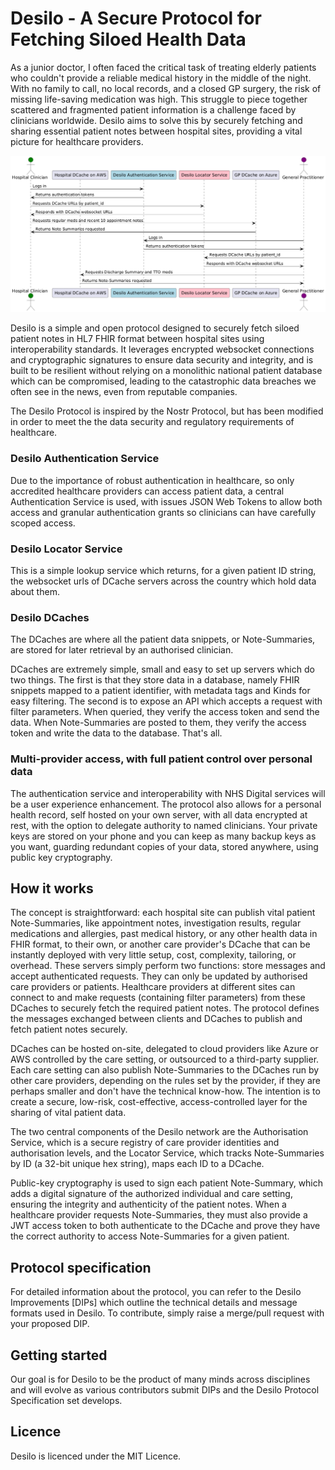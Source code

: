# Desilo - A Secure Protocol for Fetching Siloed Health Data

As a junior doctor, I often faced the critical task of treating elderly patients who couldn't provide a reliable medical history in the middle of the night. With no family to call, no local records, and a closed GP surgery, the risk of missing life-saving medication was high. This struggle to piece together scattered and fragmented patient information is a challenge faced by clinicians worldwide. Desilo aims to solve this by securely fetching and sharing essential patient notes between hospital sites, providing a vital picture for healthcare providers.

[<img src="Resources/diagram.png">](https://github.com/drmikesamy/desilo/tree/main/Resources/diagram.png)

Desilo is a simple and open protocol designed to securely fetch siloed patient notes in HL7 FHIR format between hospital sites using interoperability standards. It leverages encrypted websocket connections and cryptographic signatures to ensure data security and integrity, and is built to be resilient without relying on a monolithic national patient database which can be compromised, leading to the catastrophic data breaches we often see in the news, even from reputable companies.

The Desilo Protocol is inspired by the Nostr Protocol, but has been modified in order to meet the the data security and regulatory requirements of healthcare.

### Desilo Authentication Service

Due to the importance of robust authentication in healthcare, so only accredited healthcare providers can access patient data, a central Authentication Service is used, with issues JSON Web Tokens to allow both access and granular authentication grants so clinicians can have carefully scoped access.

### Desilo Locator Service

This is a simple lookup service which returns, for a given patient ID string, the websocket urls of DCache servers across the country which hold data about them.

### Desilo DCaches

The DCaches are where all the patient data snippets, or Note-Summaries, are stored for later retrieval by an authorised clinician. 

DCaches are extremely simple, small and easy to set up servers which do two things. The first is that they store data in a database, namely FHIR snippets mapped to a patient identifier, with metadata tags and Kinds for easy filtering. The second is to expose an API which accepts a request with filter parameters. When queried, they verify the access token and send the data. When Note-Summaries are posted to them, they verify the access token and write the data to the database. That's all.

### Multi-provider access, with full patient control over personal data

The authentication service and interoperability with NHS Digital services will be a user experience enhancement. The protocol also allows for a personal health record, self hosted on your own server, with all data encrypted at rest, with the option to delegate authority to named clinicians. Your private keys are stored on your phone and you can keep as many backup keys as you want, guarding redundant copies of your data, stored anywhere, using public key cryptography.

## How it works

The concept is straightforward: each hospital site can publish vital patient Note-Summaries, like appointment notes, investigation results, regular medications and allergies, past medical history, or any other health data in FHIR format, to their own, or another care provider's DCache that can be instantly deployed with very little setup, cost, complexity, tailoring, or overhead. These servers simply perform two functions: store messages and accept authenticated requests. They can only be updated by authorised care providers or patients. Healthcare providers at different sites can connect to and make requests (containing filter parameters) from these DCaches to securely fetch the required patient notes. The protocol defines the messages exchanged between clients and DCaches to publish and fetch patient notes securely.

DCaches can be hosted on-site, delegated to cloud providers like Azure or AWS controlled by the care setting, or outsourced to a third-party supplier. Each care setting can also publish Note-Summaries to the DCaches run by other care providers, depending on the rules set by the provider, if they are perhaps smaller and don't have the technical know-how. The intention is to create a secure, low-risk, cost-effective, access-controlled layer for the sharing of vital patient data.

The two central components of the Desilo network are the Authorisation Service, which is a secure registry of care provider identities and authorisation levels, and the Locator Service, which tracks Note-Summaries by ID (a 32-bit unique hex string), maps each ID to a DCache.

Public-key cryptography is used to sign each patient Note-Summary, which adds a digital signature of the authorized individual and care setting, ensuring the integrity and authenticity of the patient notes. When a healthcare provider requests Note-Summaries, they must also provide a JWT access token to both authenticate to the DCache and prove they have the correct authority to access Note-Summaries for a given patient.

## Protocol specification

For detailed information about the protocol, you can refer to the Desilo Improvements [DIPs] which outline the technical details and message formats used in Desilo. To contribute, simply raise a merge/pull request with your proposed DIP.

## Getting started

Our goal is for Desilo to be the product of many minds across disciplines and will evolve as various contributors submit DIPs and the Desilo Protocol Specification set develops.

## Licence

Desilo is licenced under the MIT Licence.
